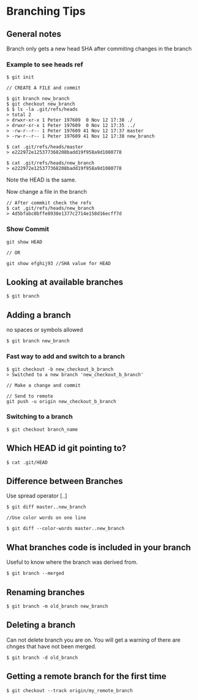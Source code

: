 # Branching Tips

## General notes

Branch only gets a new head SHA after commiting changes in the branch

### Example to see heads ref

```text
$ git init

// CREATE A FILE and commit

$ git branch new_branch
$ git checkout new_branch
$ $ ls -la .git/refs/heads
> total 2
> drwxr-xr-x 1 Peter 197609  0 Nov 12 17:38 ./
> drwxr-xr-x 1 Peter 197609  0 Nov 12 17:35 ../
> -rw-r--r-- 1 Peter 197609 41 Nov 12 17:37 master
> -rw-r--r-- 1 Peter 197609 41 Nov 12 17:38 new_branch

$ cat .git/refs/heads/master
> e222972e125377368208badd19f958a9d1080778

$ cat .git/refs/heads/new_branch
> e222972e125377368208badd19f958a9d1080778
```

Note the HEAD is the same.

Now change a file in the branch

```text
// After commkit check the refs
$ cat .git/refs/heads/new_branch
> 4d5bfabc0bffe8938e1377c2714e158d16ecff7d

```

### Show Commit

```text
git show HEAD

// OR

git show efghij93 //SHA value for HEAD

```

## Looking at available branches 

```text
$ git branch
``` 

## Adding a branch

no spaces or symbols allowed

```text
$ git branch new_branch
```

### Fast way to add and switch to a branch

```text
$ git checkout -b new_checkout_b_branch
> Switched to a new branch 'new_checkout_b_branch'

// Make a change and commit

// Send to remote
git push -u origin new_checkout_b_branch

```

### Switching to a branch

```text
$ git checkout branch_name
```


## Which HEAD id git pointing to?

```text
$ cat .git/HEAD
```

## Difference between Branches

Use spread operator [..]

```text
$ git diff master..new_branch

//Use color words on one line

$ git diff --color-words master..new_branch
```

## What branches code is included in your branch

Useful to know where the branch was derived from.
```text
$ git branch --merged
```

## Renaming branches

```text
$ git branch -m old_branch new_branch
```

## Deleting a branch

Can not delete branch you are on.  You will get a warning of there are chnges that have not been merged.
```text
$ git branch -d old_branch
```

## Getting a remote branch for the first time

```shell script
$ git checkout --track origin/my_remote_branch
```

